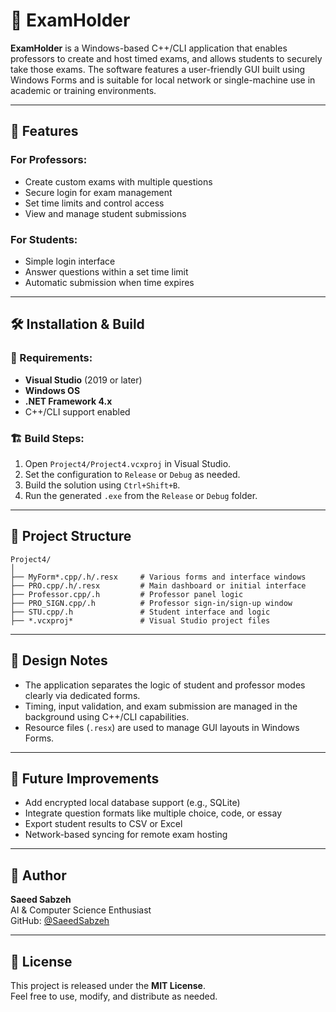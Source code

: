 # 📝 ExamHolder

**ExamHolder** is a Windows-based C++/CLI application that enables professors to create and host timed exams, and allows students to securely take those exams. The software features a user-friendly GUI built using Windows Forms and is suitable for local network or single-machine use in academic or training environments.

---

## 🚀 Features

### For Professors:
- Create custom exams with multiple questions
- Secure login for exam management
- Set time limits and control access
- View and manage student submissions

### For Students:
- Simple login interface
- Answer questions within a set time limit
- Automatic submission when time expires

---

## 🛠️ Installation & Build

### 🔧 Requirements:
- **Visual Studio** (2019 or later)
- **Windows OS**
- **.NET Framework 4.x**
- C++/CLI support enabled

### 🏗️ Build Steps:
1. Open `Project4/Project4.vcxproj` in Visual Studio.
2. Set the configuration to `Release` or `Debug` as needed.
3. Build the solution using `Ctrl+Shift+B`.
4. Run the generated `.exe` from the `Release` or `Debug` folder.

---

## 📁 Project Structure

```
Project4/
│
├── MyForm*.cpp/.h/.resx     # Various forms and interface windows
├── PRO.cpp/.h/.resx         # Main dashboard or initial interface
├── Professor.cpp/.h         # Professor panel logic
├── PRO_SIGN.cpp/.h          # Professor sign-in/sign-up window
├── STU.cpp/.h               # Student interface and logic
├── *.vcxproj*               # Visual Studio project files
```

---

## 🧠 Design Notes

- The application separates the logic of student and professor modes clearly via dedicated forms.
- Timing, input validation, and exam submission are managed in the background using C++/CLI capabilities.
- Resource files (`.resx`) are used to manage GUI layouts in Windows Forms.

---

## 📌 Future Improvements

- Add encrypted local database support (e.g., SQLite)
- Integrate question formats like multiple choice, code, or essay
- Export student results to CSV or Excel
- Network-based syncing for remote exam hosting

---

## 👤 Author

**Saeed Sabzeh**  
AI & Computer Science Enthusiast  
GitHub: [@SaeedSabzeh](https://github.com/SaeedSabzeh)

---

## 📃 License

This project is released under the **MIT License**.  
Feel free to use, modify, and distribute as needed.

